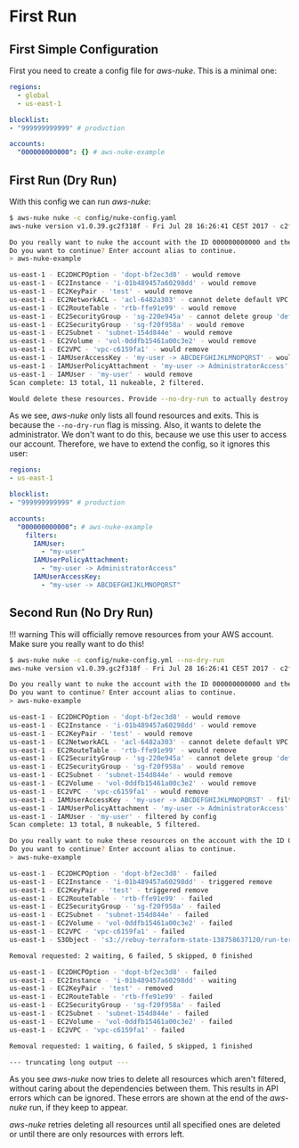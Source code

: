 # First Run

## First Simple Configuration

First you need to create a config file for *aws-nuke*. This is a minimal one:

```yaml
regions:
  - global
  - us-east-1

blocklist:
- "999999999999" # production

accounts:
  "000000000000": {} # aws-nuke-example
```

## First Run (Dry Run)

With this config we can run *aws-nuke*:

```bash
$ aws-nuke nuke -c config/nuke-config.yaml
aws-nuke version v1.0.39.gc2f318f - Fri Jul 28 16:26:41 CEST 2017 - c2f318f37b7d2dec0e646da3d4d05ab5296d5bce

Do you really want to nuke the account with the ID 000000000000 and the alias 'aws-nuke-example'?
Do you want to continue? Enter account alias to continue.
> aws-nuke-example

us-east-1 - EC2DHCPOption - 'dopt-bf2ec3d8' - would remove
us-east-1 - EC2Instance - 'i-01b489457a60298dd' - would remove
us-east-1 - EC2KeyPair - 'test' - would remove
us-east-1 - EC2NetworkACL - 'acl-6482a303' - cannot delete default VPC
us-east-1 - EC2RouteTable - 'rtb-ffe91e99' - would remove
us-east-1 - EC2SecurityGroup - 'sg-220e945a' - cannot delete group 'default'
us-east-1 - EC2SecurityGroup - 'sg-f20f958a' - would remove
us-east-1 - EC2Subnet - 'subnet-154d844e' - would remove
us-east-1 - EC2Volume - 'vol-0ddfb15461a00c3e2' - would remove
us-east-1 - EC2VPC - 'vpc-c6159fa1' - would remove
us-east-1 - IAMUserAccessKey - 'my-user -> ABCDEFGHIJKLMNOPQRST' - would remove
us-east-1 - IAMUserPolicyAttachment - 'my-user -> AdministratorAccess' - [UserName: "my-user", PolicyArn: "arn:aws:iam::aws:policy/AdministratorAccess", PolicyName: "AdministratorAccess"] - would remove
us-east-1 - IAMUser - 'my-user' - would remove
Scan complete: 13 total, 11 nukeable, 2 filtered.

Would delete these resources. Provide --no-dry-run to actually destroy resources.
```

As we see, *aws-nuke* only lists all found resources and exits. This is because the `--no-dry-run` flag is missing.
Also, it wants to delete the administrator. We don't want to do this, because we use this user to access our account.
Therefore, we have to extend the config, so it ignores this user:

```yaml
regions:
- us-east-1

blocklist:
- "999999999999" # production

accounts:
  "000000000000": # aws-nuke-example
    filters:
      IAMUser:
        - "my-user"
      IAMUserPolicyAttachment:
        - "my-user -> AdministratorAccess"
      IAMUserAccessKey:
        - "my-user -> ABCDEFGHIJKLMNOPQRST"
```

## Second Run (No Dry Run)

!!! warning
This will officially remove resources from your AWS account. Make sure you really want to do this!

```bash
$ aws-nuke nuke -c config/nuke-config.yml --no-dry-run
aws-nuke version v1.0.39.gc2f318f - Fri Jul 28 16:26:41 CEST 2017 - c2f318f37b7d2dec0e646da3d4d05ab5296d5bce

Do you really want to nuke the account with the ID 000000000000 and the alias 'aws-nuke-example'?
Do you want to continue? Enter account alias to continue.
> aws-nuke-example

us-east-1 - EC2DHCPOption - 'dopt-bf2ec3d8' - would remove
us-east-1 - EC2Instance - 'i-01b489457a60298dd' - would remove
us-east-1 - EC2KeyPair - 'test' - would remove
us-east-1 - EC2NetworkACL - 'acl-6482a303' - cannot delete default VPC
us-east-1 - EC2RouteTable - 'rtb-ffe91e99' - would remove
us-east-1 - EC2SecurityGroup - 'sg-220e945a' - cannot delete group 'default'
us-east-1 - EC2SecurityGroup - 'sg-f20f958a' - would remove
us-east-1 - EC2Subnet - 'subnet-154d844e' - would remove
us-east-1 - EC2Volume - 'vol-0ddfb15461a00c3e2' - would remove
us-east-1 - EC2VPC - 'vpc-c6159fa1' - would remove
us-east-1 - IAMUserAccessKey - 'my-user -> ABCDEFGHIJKLMNOPQRST' - filtered by config
us-east-1 - IAMUserPolicyAttachment - 'my-user -> AdministratorAccess' - [UserName: "my-user", PolicyArn: "arn:aws:iam::aws:policy/AdministratorAccess", PolicyName: "AdministratorAccess"] - would remove
us-east-1 - IAMUser - 'my-user' - filtered by config
Scan complete: 13 total, 8 nukeable, 5 filtered.

Do you really want to nuke these resources on the account with the ID 000000000000 and the alias 'aws-nuke-example'?
Do you want to continue? Enter account alias to continue.
> aws-nuke-example

us-east-1 - EC2DHCPOption - 'dopt-bf2ec3d8' - failed
us-east-1 - EC2Instance - 'i-01b489457a60298dd' - triggered remove
us-east-1 - EC2KeyPair - 'test' - triggered remove
us-east-1 - EC2RouteTable - 'rtb-ffe91e99' - failed
us-east-1 - EC2SecurityGroup - 'sg-f20f958a' - failed
us-east-1 - EC2Subnet - 'subnet-154d844e' - failed
us-east-1 - EC2Volume - 'vol-0ddfb15461a00c3e2' - failed
us-east-1 - EC2VPC - 'vpc-c6159fa1' - failed
us-east-1 - S3Object - 's3://rebuy-terraform-state-138758637120/run-terraform.lock' - triggered remove

Removal requested: 2 waiting, 6 failed, 5 skipped, 0 finished

us-east-1 - EC2DHCPOption - 'dopt-bf2ec3d8' - failed
us-east-1 - EC2Instance - 'i-01b489457a60298dd' - waiting
us-east-1 - EC2KeyPair - 'test' - removed
us-east-1 - EC2RouteTable - 'rtb-ffe91e99' - failed
us-east-1 - EC2SecurityGroup - 'sg-f20f958a' - failed
us-east-1 - EC2Subnet - 'subnet-154d844e' - failed
us-east-1 - EC2Volume - 'vol-0ddfb15461a00c3e2' - failed
us-east-1 - EC2VPC - 'vpc-c6159fa1' - failed

Removal requested: 1 waiting, 6 failed, 5 skipped, 1 finished

--- truncating long output ---
```

As you see *aws-nuke* now tries to delete all resources which aren't filtered, without caring about the dependencies
between them. This results in API errors which can be ignored. These errors are shown at the end of the *aws-nuke* run,
if they keep to appear.

*aws-nuke* retries deleting all resources until all specified ones are deleted
or until there are only resources with errors left.
